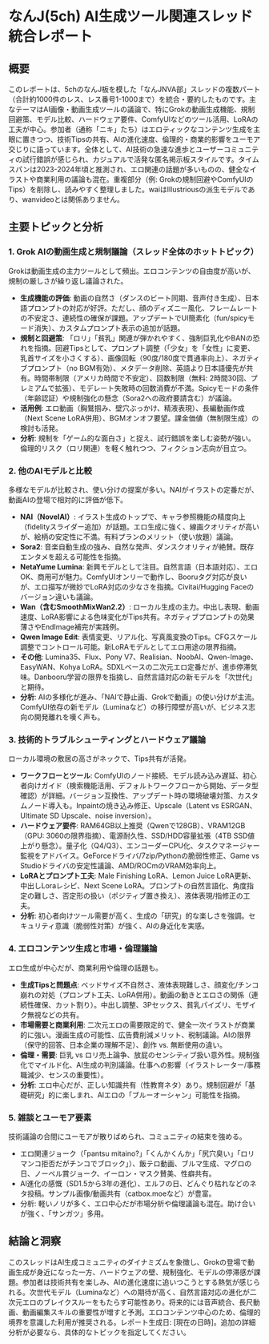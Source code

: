 # なんJ(5ch) AI生成ツール関連スレッド統合レポート

## 概要
このレポートは、5chのなんJ板を模した「なんJNVA部」スレッドの複数パート（合計約1000件のレス、レス番号1-1000まで）を統合・要約したものです。主なテーマはAI画像・動画生成ツールの議論で、特にGrokの動画生成機能、規制回避策、モデル比較、ハードウェア要件、ComfyUIなどのツール活用、LoRAの工夫が中心。参加者（通称「ニキ」たち）はエロティックなコンテンツ生成を主眼に置きつつ、技術Tipsの共有、AIの進化速度、倫理的・商業的影響をユーモア交じりに語っています。全体として、AI技術の急速な進歩とユーザーコミュニティの試行錯誤が感じられ、カジュアルで活発な匿名掲示板スタイルです。タイムスパンは2023-2024年頃と推測され、エロ関連の話題が多いものの、健全なイラストや商業利用の議論も混在。重複部分（例: Grokの規制回避やComfyUIのTips）を削除し、読みやすく整理しました。waiはIllustriousの派生モデルであり、wanvideoとは関係ありません。

## 主要トピックと分析

### 1. Grok AIの動画生成と規制議論（スレッド全体のホットトピック）
Grokは動画生成の主力ツールとして頻出。エロコンテンツの自由度が高いが、規制の厳しさが繰り返し議論された。
- **生成機能の評価**: 動画の自然さ（ダンスのビート同期、音声付き生成）、日本語プロンプトの対応が好評。ただし、顔のディズニー風化、フレームレートの不安定さ、連続性の確保が課題。アップデートでUI簡素化（fun/spicyモード消失）、カスタムプロンプト表示の追加が話題。
- **規制と回避策**: 「ロリ」「貧乳」関連が弾かれやすく、強制巨乳化やBANの恐れを指摘。回避Tipsとして、プロンプト調整（「少女」を「女性」に変更、乳首サイズを小さくする）、画像回転（90度/180度で貫通率向上）、ネガティブプロンプト（no BGM有効）、メタデータ削除、英語より日本語優先が共有。時間帯制限（アメリカ時間で不安定）、回数制限（無料: 2時間30回、プレミアムで拡張）、モデレート失敗時の回数消費が不満。Spicyモードの条件（年齢認証）や規制強化の懸念（Sora2への政府要請含む）が議論。
- **活用例**: エロ動画（胸鷲掴み、壁穴ぶっかけ、精液表現）、長編動画作成（Next Scene LoRA併用）、BGMオンオフ要望。課金価値（無制限生成）の検討も活発。
- **分析**: 規制を「ゲーム的な面白さ」と捉え、試行錯誤を楽しむ姿勢が強い。倫理的リスク（ロリ関連）を軽く触れつつ、フィクション志向が目立つ。

### 2. 他のAIモデルと比較
多様なモデルが比較され、使い分けの提案が多い。NAIがイラストの定番だが、動画AIの登場で相対的に評価が低下。
- **NAI（NovelAI）**: イラスト生成のトップで、キャラ参照機能の精度向上（fidelityスライダー追加）が話題。エロ生成に強く、線画クオリティが高いが、絵柄の安定性に不満。有料プランのメリット（使い放題）議論。
- **Sora2**: 音楽自動生成の強み、自然な発声、ダンスクオリティが絶賛。既存エンタメを超える可能性を指摘。
- **NetaYume Lumina**: 新興モデルとして注目。自然言語（日本語対応）、エロOK、商用可が魅力。ComfyUIオンリーで動作し、Booruタグ対応が良いが、エロ描写が微妙でLoRA対応の少なさを指摘。Civitai/Hugging Faceのバージョン違いも議論。
- **Wan（含むSmoothMixWan2.2）**: ローカル生成の主力。中出し表現、動画速度、LoRA影響による色味変化がTips共有。ネガティブプロンプトの効果薄さやEndImage補完が実践例。
- **Qwen Image Edit**: 表情変更、リアル化、写真風変換のTips。CFGスケール調整でコントロール可能。新LoRAモデルとしてエロ用途の限界指摘。
- **その他**: Lumina35、Flux、Pony V7、Realisian、NoobAI、Qwen-Image、EasyWAN、Kohya LoRA。SDXLベースの二次元エロ定番だが、進歩停滞気味。Danbooru学習の限界を指摘し、自然言語対応の新モデルを「次世代」と期待。
- **分析**: AIの多様化が進み、「NAIで静止画、Grokで動画」の使い分けが主流。ComfyUI依存の新モデル（Luminaなど）の移行障壁が高いが、ビジネス志向の開発離れを嘆く声も。

### 3. 技術的トラブルシューティングとハードウェア議論
ローカル環境の敷居の高さがネックで、Tips共有が活発。
- **ワークフローとツール**: ComfyUIのノード接続、モデル読み込み遅延、初心者向けガイド（検索機能活用、デフォルトワークフローから開始、データ型確認）が詳細。バージョン互換性、アップデート時の環境破壊対策、カスタムノード導入も。Inpaintの焼き込み修正、Upscale（Latent vs ESRGAN、Ultimate SD Upscale、noise inversion）。
- **ハードウェア要件**: RAM64GB以上推奨（Qwenで128GB）、VRAM12GB（GPU: 3060の限界指摘）、電源耐久性、SSD/HDD容量拡張（4TB SSD値上がり懸念）。量子化（Q4/Q3）、エンコーダーCPU化、タスクマネージャー監視をアドバイス。GeForceドライバ/7zip/Pythonの脆弱性修正、Game vs Studioドライバの安定性議論、AMD/ROCmのVRAM効率向上。
- **LoRAとプロンプト工夫**: Male Finishing LoRA、Lemon Juice LoRA更新、中出しLoraレシピ、Next Scene LoRA。プロンプトの自然言語化、角度指定の難しさ、否定形の扱い（ポジティブ置き換え）、液体表現/指修正の工夫。
- **分析**: 初心者向けツール需要が高く、生成の「研究」的な楽しさを強調。セキュリティ意識（脆弱性対策）が強く、AIの身近化を実感。

### 4. エロコンテンツ生成と市場・倫理議論
エロ生成が中心だが、商業利用や倫理の話題も。
- **生成Tipsと問題点**: ベッドサイズ不自然さ、液体表現難しさ、顔変化/チンコ崩れの対処（プロンプト工夫、LoRA併用）。動画の動きとエロさの関係（連続性確保、カット割り）。中出し調整、3Pセックス、貧乳パイズリ、モザイク無視などの共有。
- **市場需要と商業利用**: 二次元エロの需要限定的で、健全一次イラストが商業的に強い。漫画生成の可能性、広告費削減メリット、税制議論。AIの限界（保守的回答、日本企業の理解不足）、創作 vs. 無断使用の違い。
- **倫理・需要**: 巨乳 vs ロリ売上論争、放屁のセンシティブ扱い意外性。規制強化でマイルド化、AI生成の判別議論。仕事への影響（イラストレーター/事務職減少、センスの重要性）。
- **分析**: エロ中心だが、正しい知識共有（性教育ネタ）あり。規制回避が「基礎研究」的に楽しまれ、AIエロの「ブルーオーシャン」可能性を指摘。

### 5. 雑談とユーモア要素
技術議論の合間にユーモアが散りばめられ、コミュニティの結束を強める。
- エロ関連ジョーク（「pantsu mitaino?」「くんかくんか」「尻穴臭い」「ロリマンコ拒否だがチンコでブロック」）、飯テロ動画、ブルマ生成、マグロの日、ノーベル賞ジョーク、イーロン・マスク賛美、性癖共有。
- AI進化の感慨（SD1.5から3年の進化）、エルフの日、どんぐり枯れなどのネタ投稿。サンプル画像/動画共有（catbox.moeなど）が豊富。
- 分析: 軽いノリが多く、エロ中心だが市場分析や倫理議論も混在。助け合いが強く、「サンガツ」多用。

## 結論と洞察
このスレッドはAI生成コミュニティのダイナミズムを象徴し、Grokの登場で動画生成が身近になった一方、ハードウェアの壁、規制強化、モデルの停滞感が課題。参加者は技術共有を楽しみ、AIの進化速度に追いつこうとする熱気が感じられる。次世代モデル（Luminaなど）への期待が高く、自然言語対応の進化が二次元エロのブレイクスルーをもたらす可能性あり。将来的には音声統合、長尺動画、動画編集スキルの重要性が増すと予測。エロコンテンツ中心のため、倫理的境界を意識した利用が推奨される。レポート生成日: [現在の日時]。追加の詳細分析が必要なら、具体的なトピックを指定してください。